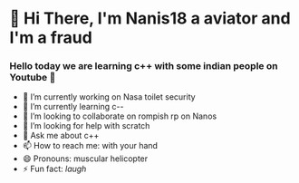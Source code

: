 <h1>👋 Hi There, I'm Nanis18 a aviator and I'm a fraud</h1>

### Hello today we are learning c++ with some indian people on Youtube 👋


- 🔭 I’m currently working on Nasa toilet security
- 🌱 I’m currently learning c--
- 👯 I’m looking to collaborate on rompish rp on Nanos
- 🤔 I’m looking for help with scratch
- 💬 Ask me about c++
- 📫 How to reach me: with your hand
- 😄 Pronouns: muscular helicopter
- ⚡ Fun fact: *laugh*
  
